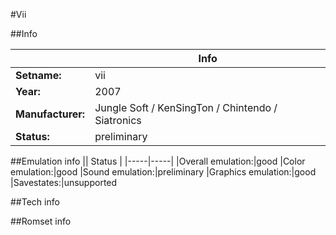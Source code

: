 #Vii

##Info

||Info|
|-----|-----|
|**Setname:**|vii
|**Year:**|2007
|**Manufacturer:**|Jungle Soft / KenSingTon / Chintendo / Siatronics
|**Status:**|preliminary

##Emulation info
|| Status |
|-----|-----|
|Overall emulation:|good
|Color emulation:|good
|Sound emulation:|preliminary
|Graphics emulation:|good
|Savestates:|unsupported

##Tech info

##Romset info

<!--- START OF EDITED COMMENT DO NOT TOUCH TEXT ABOVE-->
